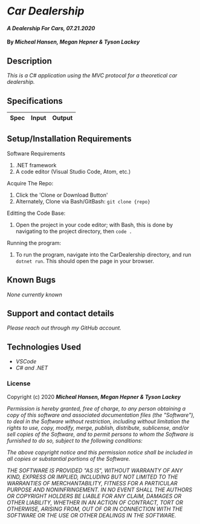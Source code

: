 # _Car Dealership_

#### _A Dealership For Cars, 07.21.2020_

#### By _**Micheal Hansen, Megan Hepner & Tyson Lackey**_

## Description

_This is a C# application using the MVC protocal for a theoretical car dealership._

## Specifications

| Spec | Input | Output |
| :--- | :---: | ---: |




## Setup/Installation Requirements

Software Requirements
1. .NET framework
2. A code editor (Visual Studio Code, Atom, etc.)

Acquire The Repo:
1. Click the 'Clone or Download Button'
2. Alternately, Clone via Bash/GitBash: `git clone {repo}`

Editting the Code Base:
1. Open the project in your code editor; with Bash, this is done by navigating to the project directory, then `code .`

Running the program:
1. To run the program, navigate into the CarDealership directory, and run `dotnet run`. This should open the page in your browser.

## Known Bugs

_None currently known_

## Support and contact details

_Please reach out through my GitHub account._

## Technologies Used

* _VSCode_
* _C# and .NET_

### License

Copyright (c) 2020 **_Micheal Hansen, Megan Hepner & Tyson Lackey_**

*Permission is hereby granted, free of charge, to any person obtaining a copy
of this software and associated documentation files (the "Software"), to deal
in the Software without restriction, including without limitation the rights
to use, copy, modify, merge, publish, distribute, sublicense, and/or sell
copies of the Software, and to permit persons to whom the Software is
furnished to do so, subject to the following conditions:*

*The above copyright notice and this permission notice shall be included in all
copies or substantial portions of the Software.*

*THE SOFTWARE IS PROVIDED "AS IS", WITHOUT WARRANTY OF ANY KIND, EXPRESS OR
IMPLIED, INCLUDING BUT NOT LIMITED TO THE WARRANTIES OF MERCHANTABILITY,
FITNESS FOR A PARTICULAR PURPOSE AND NONINFRINGEMENT. IN NO EVENT SHALL THE
AUTHORS OR COPYRIGHT HOLDERS BE LIABLE FOR ANY CLAIM, DAMAGES OR OTHER
LIABILITY, WHETHER IN AN ACTION OF CONTRACT, TORT OR OTHERWISE, ARISING FROM,
OUT OF OR IN CONNECTION WITH THE SOFTWARE OR THE USE OR OTHER DEALINGS IN THE
SOFTWARE.*